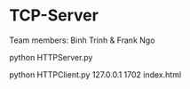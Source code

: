 # TCP-Server

Team members: Binh Trinh & Frank Ngo


python HTTPServer.py

python HTTPClient.py 127.0.0.1 1702 index.html
